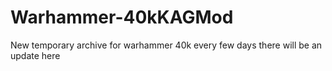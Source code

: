 # Warhammer-40kKAGMod
New temporary archive for warhammer 40k
every few days there will be an update here
